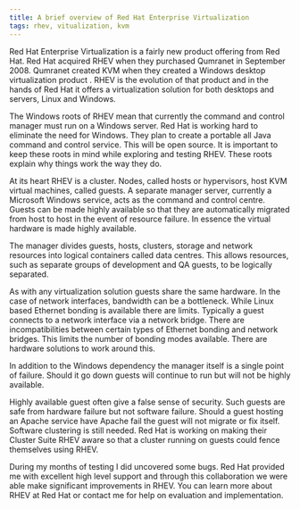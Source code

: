 ```yaml
---
title: A brief overview of Red Hat Enterprise Virtualization
tags: rhev, vitualization, kvm
---
```


Red Hat Enterprise Virtualization is a fairly new product offering from Red Hat. Red Hat acquired RHEV when they purchased Qumranet in September 2008. Qumranet created KVM when they created a Windows desktop virtualization product . RHEV is the evolution of that product and in the hands of Red Hat it offers a virtualization solution for both desktops and servers, Linux and Windows.

The Windows roots of RHEV mean that currently the command and control manager must run on a Windows server. Red Hat is working hard to eliminate the need for Windows. They plan to create a portable all Java command and control service. This will be open source. It is important to keep these roots in mind while exploring and testing RHEV. These roots explain why things work the way they do.

At its heart RHEV is a cluster. Nodes, called hosts or hypervisors, host KVM virtual machines, called guests. A separate manager server, currently a Microsoft Windows service, acts as the command and control centre. Guests can be made highly available so that they are automatically migrated from host to host in the event of resource failure. In essence the virtual hardware is made highly available.

The manager divides guests, hosts, clusters, storage and network resources into logical containers called data centres. This allows resources, such as separate groups of development and QA guests, to be logically separated.

As with any virtualization solution guests share the same hardware. In the case of network interfaces, bandwidth can be a bottleneck. While Linux based Ethernet bonding is available there are limits. Typically a guest connects to a network interface via a network bridge. There are incompatibilities between certain types of Ethernet bonding and network bridges. This limits the number of bonding modes available. There are hardware solutions to work around this.

In addition to the Windows dependency the manager itself is a single point of failure. Should it go down guests will continue to run but will not be highly available.

Highly available guest often give a false sense of security. Such guests are safe from hardware failure but not software failure. Should a guest hosting an Apache service have Apache fail the guest will not migrate or fix itself. Software clustering is still needed. Red Hat is working on making their Cluster Suite RHEV aware so that a cluster running on guests could fence themselves using RHEV.

During my months of testing I did uncovered some bugs. Red Hat provided me with excellent high level support and through this collaboration we were able make significant improvements in RHEV. You can learn more about RHEV at Red Hat or contact me for help on evaluation and implementation.

